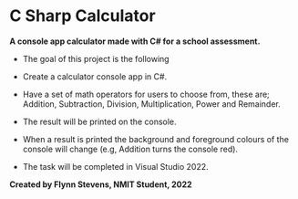 # C Sharp Calculator
**A console app calculator made with C# for a school assessment.**

- The goal of this project is the following

- Create a calculator console app in C#.
- Have a set of math operators for users to choose from, these are; Addition, Subtraction, Division, Multiplication, Power and Remainder.
- The result will be printed on the console.
- When a result is printed the background and foreground colours of the console will change (e.g, Addition turns the console red).
- The task will be completed in Visual Studio 2022.

**Created by Flynn Stevens, NMIT Student, 2022**
